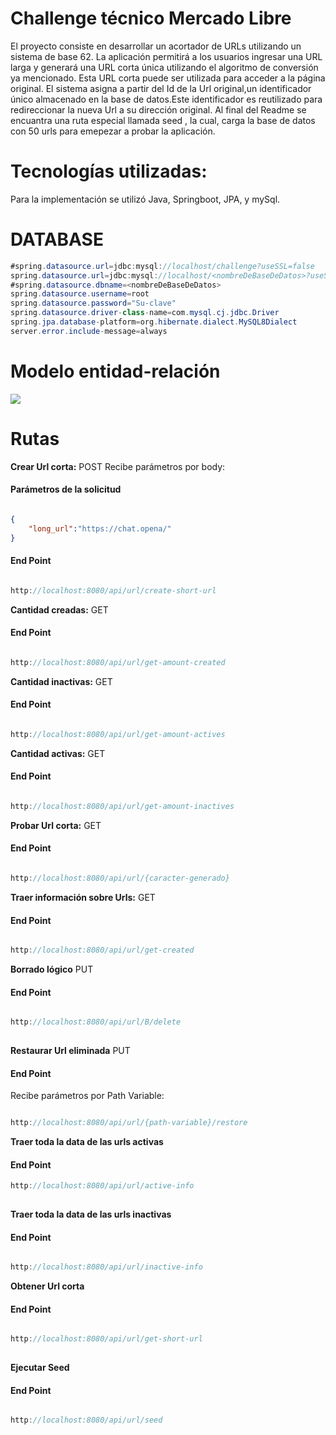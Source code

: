 # Challenge técnico Mercado Libre

El proyecto consiste en desarrollar un acortador de URLs utilizando un sistema de base 62. La aplicación permitirá a los usuarios ingresar una URL larga y generará una URL corta única utilizando el algoritmo de conversión ya mencionado. Esta URL corta puede ser utilizada para acceder a la página original.
El sistema asigna a partir del Id de la Url original,un identificador único almacenado en la base de datos.Este identificador es reutilizado para redireccionar la nueva Url a su dirección original. 
Al final del Readme se encuantra una ruta especial llamada seed , la cual, carga la base de datos con 50 urls para emepezar a probar la aplicación.

# Tecnologías utilizadas:

Para la implementación se utilizó Java, Springboot, JPA, y mySql. 



# DATABASE 
```java
#spring.datasource.url=jdbc:mysql://localhost/challenge?useSSL=false
spring.datasource.url=jdbc:mysql://localhost/<nombreDeBaseDeDatos>?useSSL=false&serverTimezone=UTC&allowPublicKeyRetrival=true
#spring.datasource.dbname=<nombreDeBaseDeDatos>
spring.datasource.username=root
spring.datasource.password="Su-clave"
spring.datasource.driver-class-name=com.mysql.cj.jdbc.Driver
spring.jpa.database-platform=org.hibernate.dialect.MySQL8Dialect
server.error.include-message=always

``` 
# Modelo entidad-relación 

![](../../Users/Gabriel/Downloads/image.png.png)

# Rutas


__Crear Url corta:__ POST 
Recibe parámetros por body: 
#### Parámetros de la solicitud 

```json 

{
    "long_url":"https://chat.opena/"
}

```
#### End Point
```java

http://localhost:8080/api/url/create-short-url

```
__Cantidad creadas:__ GET 
#### End Point 


```java

http://localhost:8080/api/url/get-amount-created

```

__Cantidad inactivas:__ GET 
#### End Point 


```java

http://localhost:8080/api/url/get-amount-actives

```

__Cantidad activas:__ GET 
#### End Point 


```java

http://localhost:8080/api/url/get-amount-inactives

```
__Probar Url corta:__ GET 
#### End Point 

```java

http://localhost:8080/api/url/{caracter-generado}

```

__Traer información sobre Urls:__ GET 
#### End Point 

```java

http://localhost:8080/api/url/get-created

``` 

__Borrado lógico__ PUT 
#### End Point 

```js

http://localhost:8080/api/url/B/delete
 
```
__Restaurar Url eliminada__ PUT 
#### End Point
Recibe parámetros por Path Variable: 

```js 

http://localhost:8080/api/url/{path-variable}/restore

```

__Traer toda la data de las urls activas__ 

#### End Point

```js
http://localhost:8080/api/url/active-info
 
```  
__Traer toda la data de las urls inactivas__ 


#### End Point

```js 

http://localhost:8080/api/url/inactive-info

``` 

__Obtener Url corta__

#### End Point

```js 

http://localhost:8080/api/url/get-short-url
 
```  
__Ejecutar Seed__

#### End Point

```js 

http://localhost:8080/api/url/seed

``` 




